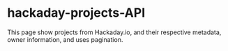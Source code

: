 # hackaday-projects-API
This page show projects from Hackaday.io, and their respective metadata, owner information, and uses pagination. 
